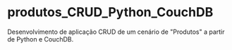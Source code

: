 # produtos_CRUD_Python_CouchDB
 Desenvolvimento de aplicação CRUD de um cenário de "Produtos" a partir de Python e CouchDB.
